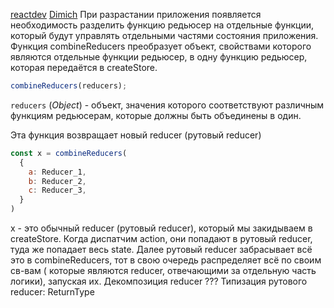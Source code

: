 [reactdev](https://reactdev.ru/libs/redux/api/combineReducers/)
[Dimich](https://www.youtube.com/watch?v=5Ei5nru5Ly4&ab_channel=IT-INCUBATOR)
При разрастании приложения появляется необходимость разделить функцию редьюсер на отдельные функции, который будут управлять отдельными частями состояния приложения.
Функция combineReducers преобразует объект, свойствами которого являются отдельные функции редьюсер, в одну функцию редьюсер, которая передаётся в createStore.
```js
combineReducers(reducers);
```
 `reducers` (_Object_) - объект, значения которого соответствуют различным функциям редьюсерам, которые должны быть объединены в один. 
 
 Эта функция возвращает новый reducer (рутовый reducer)
 ```js
 const x = combineReducers(
   {
     a: Reducer_1,
     b: Reducer_2,
     c: Reducer_3,
   }
 )
```

х - это обычный reducer (рутовый reducer), который мы закидываем в createStore.
Когда диспатчим action, они попадают в рутовый reducer, туда же попадает весь state. Далее рутовый reducer забрасывает всё это в combineReducers, тот в свою очередь распределяет всё по своим св-вам ( которые являются reducer, отвечающими за отдельную часть логики), запуская их.
Декомпозиция reducer ???
Типизация рутового reducer: ReturnType 
 